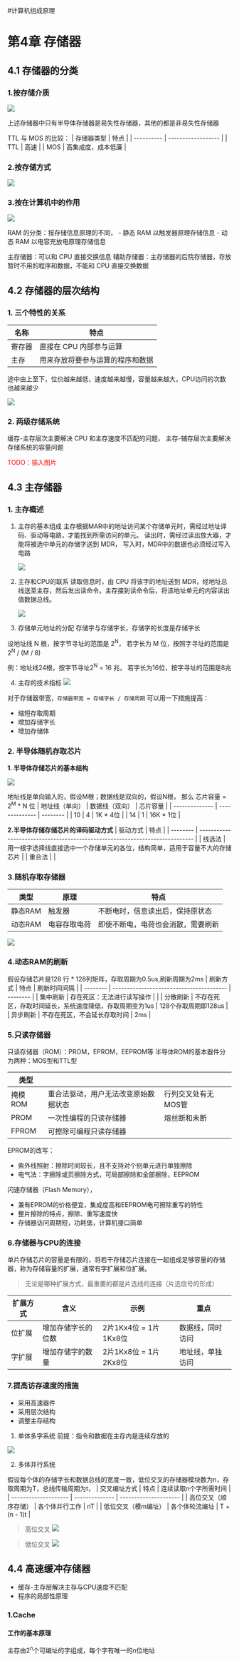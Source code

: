 #计算机组成原理 

# 第4章 存储器

## 4.1 存储器的分类

### 1.按存储介质
![](https://raw.githubusercontent.com/Anlieh/PicBucket/master/20220921144930.png)


上述存储器中只有半导体存储器是易失性存储器，其他的都是非易失性存储器

TTL 与 MOS 的比较：
| 存储器类型  |          特点       |
| ---------- | ------------------ |
|      TTL   | 高速               |
|      MOS   | 高集成度，成本低廉 |
### 2.按存储方式
![](https://raw.githubusercontent.com/Anlieh/PicBucket/master/20220921145732.png)

### 3.按在计算机中的作用
![](https://raw.githubusercontent.com/Anlieh/PicBucket/master/20220921145915.png)

RAM 的分类：按存储信息原理的不同，
	- 静态 RAM 以触发器原理存储信息
	- 动态 RAM 以电容充放电原理存储信息

主存储器：可以和 CPU 直接交换信息
辅助存储器：主存储器的后院存储器，存放暂时不用的程序和数据，不能和 CPU 直接交换数据

## 4.2 存储器的层次结构
### 1. 三个特性的关系
| 名称   |   特点  |
| ------ | --- |
| 寄存器 |   直接在 CPU 内部参与运算  |
| 主存   |   用来存放将要参与运算的程序和数据  |
途中由上至下，位价越来越低，速度越来越慢，容量越来越大，CPU访问的次数也越来越少

![](https://raw.githubusercontent.com/Anlieh/PicBucket/master/202209231833487.png)

### 2. 两级存储系统

缓存-主存层次主要解决 CPU 和主存速度不匹配的问题，
主存-辅存层次主要解决存储系统的容量问题

   <font color="red">TODO：插入图片</font>

## 4.3 主存储器
### 1. 主存概述
1. 主存的基本组成
   主存根据MAR中的地址访问某个存储单元时，需经过地址译码、驱动等电路，才能找到所需访问的单元。
   读出时，需经过读出放大器，才能将被选中单元的存储字送到 MDR，
   写入时，MDR中的数据也必须经过写入电路
   
   ![](https://raw.githubusercontent.com/Anlieh/PicBucket/master/202209231857039.png)

2. 主存和CPU的联系
   读取信息时，由 CPU 将该字的地址送到 MDR，经地址总线送至主存，然后发出读命令。主存接到读命令后，将该地址单元的内容读出值数据总线。
   
   ![](https://raw.githubusercontent.com/Anlieh/PicBucket/master/202209231901998.png)

3. 存储单元地址的分配
	存储字与存储字长，存储字的长度是存储字长

设地址线 N 根，按字节寻址的范围是 2<sup>N</sup>，
若字长为 M 位，按照字寻址的范围是 2<sup>N</sup> /  (M / 8)

例：地址线24根，按字节寻址2<sup>N</sup> = 16 兆，
	若字长为16位，按字寻址的范围是8兆

4. 主存的技术指标
![](https://raw.githubusercontent.com/Anlieh/PicBucket/master/202209231927170.png)

对于存储器带宽，`存储器带宽 = 存储字长 / 存储周期`
可以用一下措施提高：
- 缩短存取周期
- 增加存储字长
- 增加存储体


### 2. 半导体随机存取芯片

**1. 半导体存储芯片的基本结构**


![](https://raw.githubusercontent.com/Anlieh/PicBucket/master/202209231932940.png)

地址线是单向输入的，假设M根；数据线是双向的，假设N根，
那么 芯片容量 = 2<sup>M</sup> * N 位
| 地址线（单向） | 数据线（双向） | 芯片容量 |
| -------------- | -------------- | -------- |
| 10             | 4              | 1K * 4位 |
| 14             | 1              | 16K * 1位         |

**2.半导体存储存储芯片的译码驱动方式** 
| 驱动方式 | 特点                                                                         |
| -------- | ---------------------------------------------------------------------------- |
| 线选法   | 用一根字选择线直接选中一个存储单元的各位，结构简单，适用于容量不大的存储芯片 |
| 重合法   |                                                                              |

### 3.随机存取存储器
| 类型    | 原理         | 特点                             |
| ------- | ------------ | -------------------------------- |
| 静态RAM | 触发器       | 不断电时，信息读出后，保持原状态 |
| 动态RAM | 电容存取电荷 | 即使不断电，电荷也会消散，需要刷新|                                 |

![](https://raw.githubusercontent.com/Anlieh/PicBucket/master/202209232017954.png)


### 4.动态RAM的刷新

假设存储芯片是128 行 * 128列矩阵，存取周期为0.5us,刷新周期为2ms
| 刷新方式 | 特点                                     | 刷新时间间隔 |
| -------- | ---------------------------------------- | -------- |
| 集中刷新 | 存在死区：无法进行读写操作 |        |
| 分散刷新 | 不存在死区，存取时间延长，系统速度降低，存取周期变为1us  |  128个存取周期即128us |
| 异步刷新 | 不存在死区，不会延长存取时间           |     2ms     |

### 5.只读存储器

只读存储器（ROM）：PROM，EPROM，EEPROM等
半导体ROM的基本器件分为两种：MOS型和TTL型

| 类型    |                                      |                     |
| ------- | ------------------------------------ | ------------------- |
| 掩模ROM | 重合法驱动，用户无法改变原始数据状态 | 行列交叉处有无MOS管 |
| PROM    | 一次性编程的只读存储器               |  熔丝断和未断    |
| FPROM   | 可擦除可编程只读存储器               |     |

EPROM的改写：
- 紫外线照射：擦除时间较长，且不支持对个别单元进行单独擦除
- 电气法：字擦除或页擦除方式，可局部擦除和全部擦除，EEPROM

闪速存储器（Flash Memory），
- 兼有EPROM的价格便宜，集成度高和EEPROM电可擦除重写的特性
- 整片擦除的特点，擦除、重写速度快
- 存储器访问周期短，功耗低，计算机接口简单

### 6.存储器与CPU的连接

单片存储芯片的容量是有限的，将若干存储芯片连接在一起组成足够容量的存储器，称为存储容量的扩展，通常有字扩展和位扩展。

>无论是哪种扩展方式，最重要的都是片选线的连接（片选信号的形成）

| 扩展方式 | 含义               | 示例                  | 重点 |
| -------- | ------------------ | --------------------- | ---- |
| 位扩展   | 增加存储字长的位数 | 2片1Kx4位 = 1片1Kx8位 |   数据线，同时访问   |
| 字扩展   | 增加存储字的数量   | 2片1Kx8位 = 1片2Kx8位 |   地址线，单独访问   |

### 7.提高访存速度的措施
- 采用高速器件
- 采用层次结构
- 调整主存结构

1. 单体多字系统
前提：指令和数据在主存内是连续存放的

![](https://raw.githubusercontent.com/Anlieh/PicBucket/master/202210041523863.png)

2. 多体并行系统

假设每个体的存储字长和数据总线的宽度一致，低位交叉的存储器模块数为n，存取周期为T，总线传输周期为t，
| 交叉编址方式         | 特点           | 连续读取n个字所需时间 | 
| -------------------- | -------------- | --------------------- |
| 高位交叉（顺序存储） | 各个体并行工作 |   nT              |
| 低位交叉（模m编址）  | 各个体轮流编址 |  T + (n - 1)t     |

>高位交叉
>![](https://raw.githubusercontent.com/Anlieh/PicBucket/master/202210041531629.png)

>低位交叉
>![](https://raw.githubusercontent.com/Anlieh/PicBucket/master/202210041531916.png)


## 4.4 高速缓冲存储器

- 缓存-主存层解决主存与CPU速度不匹配
- 程序的局部性原理

### 1.Cache
#### 工作的基本原理
主存由2<sup>n</sup>个可编址的字组成，每个字有唯一的n位地址


